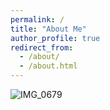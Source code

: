 ```yaml
---
permalink: /
title: "About Me"
author_profile: true
redirect_from: 
  - /about/
  - /about.html
---
```



![IMG_0679](https://github.com/user-attachments/assets/701de972-f4ae-481d-9590-e23418844638)
